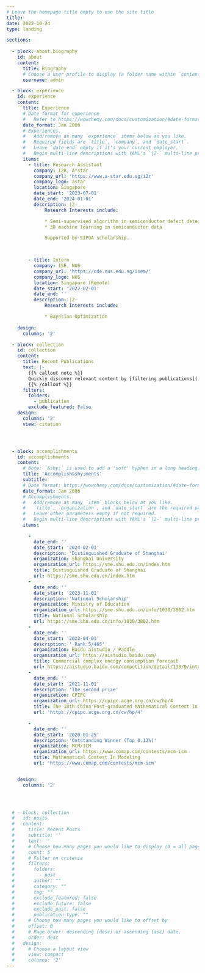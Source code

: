 ```yaml
---
# Leave the homepage title empty to use the site title
title:
date: 2022-10-24
type: landing

sections:
  
  - block: about.biography
    id: about
    content:
      title: Biography
      # Choose a user profile to display (a folder name within `content/authors/`)
      username: admin

  - block: experience
    id: experience
    content:
      title: Experience
      # Date format for experience
      #   Refer to https://wowchemy.com/docs/customization/#date-format
      date_format: Jan 2006
      # Experiences.
      #   Add/remove as many `experience` items below as you like.
      #   Required fields are `title`, `company`, and `date_start`.
      #   Leave `date_end` empty if it's your current employer.
      #   Begin multi-line descriptions with YAML's `|2-` multi-line prefix.
      items:
        - title: Research Assistant
          company: I2R, A*star 
          company_url: 'https://www.a-star.edu.sg/i2r'
          company_logo: astar
          location: Singapore
          date_start: '2023-07-01'
          date_end: '2024-01-01'
          description: |2-
              Research Interests include:

              * Semi-supervised algorithm in semiconductor defect detection
              * 3D machine learning in semiconductor data

              Supported by SIPGA scholarship.

    

        - title: Intern
          company: ISE, NUS 
          company_url: 'https://cde.nus.edu.sg/isem/'
          company_logo: NUS
          location: Singapore (Remote)
          date_start: '2022-02-01'
          date_end: ''
          description: |2-
              Research Interests include:

              * Bayesian Optimization
 
    design:
      columns: '2'

  - block: collection
    id: collection
    content:
      title: Recent Publications
      text: |-
        {{% callout note %}}
        Quickly discover relevant content by [filtering publications](./publication/).
        {{% /callout %}}
      filters:
        folders:
          - publication
        exclude_featured: False
    design:
      columns: '2'
      view: citation




  - block: accomplishments
    id: accomplishments
    content:
      # Note: `&shy;` is used to add a 'soft' hyphen in a long heading.
      title: 'Accomplish&shy;ments'
      subtitle:
      # Date format: https://wowchemy.com/docs/customization/#date-format
      date_format: Jan 2006
      # Accomplishments.
      #   Add/remove as many `item` blocks below as you like.
      #   `title`, `organization`, and `date_start` are the required parameters.
      #   Leave other parameters empty if not required.
      #   Begin multi-line descriptions with YAML's `|2-` multi-line prefix.
      items:

        - 
          date_end: ''
          date_start: '2024-02-01'
          description: 'Distinguished Graduate of Shanghai'
          organization: Shanghai University
          organization_url: https://sme.shu.edu.cn/index.htm
          title: Distinguished Graduate of Shanghai
          url: https://sme.shu.edu.cn/index.htm
        - 
          date_end: ''
          date_start: '2023-11-01'
          description: 'National Scholarship'
          organization: Ministry of Education
          organization_url: https://sme.shu.edu.cn/info/1030/3802.htm
          title: National Scholarship
          url: https://sme.shu.edu.cn/info/1030/3802.htm
        - 
          date_end: ''
          date_start: '2022-04-01'
          description: ' Rank:5/465'
          organization: Baidu aistudio / Paddle
          organization_url: https://aistudio.baidu.com/
          title: Commercial complex energy consumption forecast
          url: https://aistudio.baidu.com/competition/detail/139/0/introduction
        - 
          date_end: ''
          date_start: '2021-11-01'
          description: 'The second prize'
          organization: CPIPC
          organization_url: https://cpipc.acge.org.cn/cw/hp/4
          title: The 18th China Post-graduated Mathematical Contest In Modeling
          url: 'https://cpipc.acge.org.cn/cw/hp/4'

        - 
          date_end: ''
          date_start: '2020-01-25'
          description: 'Outstanding Winner (Top 0.12%)'
          organization: MCM/ICM
          organization_url: https://www.comap.com/contests/mcm-icm
          title: Mathematical Contest In Modeling
          url: 'https://www.comap.com/contests/mcm-icm'


    design:
      columns: '2'



  
  # - block: collection
  #   id: posts
  #   content:
  #     title: Recent Posts
  #     subtitle: ''
  #     text: ''
  #     # Choose how many pages you would like to display (0 = all pages)
  #     count: 5
  #     # Filter on criteria
  #     filters:
  #       folders:
  #         - post
  #       author: ""
  #       category: ""
  #       tag: ""
  #       exclude_featured: false
  #       exclude_future: false
  #       exclude_past: false
  #       publication_type: ""
  #     # Choose how many pages you would like to offset by
  #     offset: 0
  #     # Page order: descending (desc) or ascending (asc) date.
  #     order: desc
  #   design:
  #     # Choose a layout view
  #     view: compact
  #     columns: '2'
---
```


